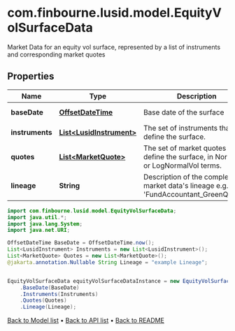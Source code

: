 # com.finbourne.lusid.model.EquityVolSurfaceData
Market Data for an equity vol surface, represented by a list of instruments and corresponding market quotes

## Properties

Name | Type | Description | Notes
------------ | ------------- | ------------- | -------------
**baseDate** | [**OffsetDateTime**](OffsetDateTime.md) | Base date of the surface | [default to OffsetDateTime]
**instruments** | [**List&lt;LusidInstrument&gt;**](LusidInstrument.md) | The set of instruments that define the surface. | [default to List<LusidInstrument>]
**quotes** | [**List&lt;MarketQuote&gt;**](MarketQuote.md) | The set of market quotes that define the surface, in NormalVol or LogNormalVol terms. | [default to List<MarketQuote>]
**lineage** | **String** | Description of the complex market data&#39;s lineage e.g. &#39;FundAccountant_GreenQuality&#39;. | [optional] [default to String]

```java
import com.finbourne.lusid.model.EquityVolSurfaceData;
import java.util.*;
import java.lang.System;
import java.net.URI;

OffsetDateTime BaseDate = OffsetDateTime.now();
List<LusidInstrument> Instruments = new List<LusidInstrument>();
List<MarketQuote> Quotes = new List<MarketQuote>();
@jakarta.annotation.Nullable String Lineage = "example Lineage";


EquityVolSurfaceData equityVolSurfaceDataInstance = new EquityVolSurfaceData()
    .BaseDate(BaseDate)
    .Instruments(Instruments)
    .Quotes(Quotes)
    .Lineage(Lineage);
```


[Back to Model list](../README.md#documentation-for-models) &#8226; [Back to API list](../README.md#documentation-for-api-endpoints) &#8226; [Back to README](../README.md)
